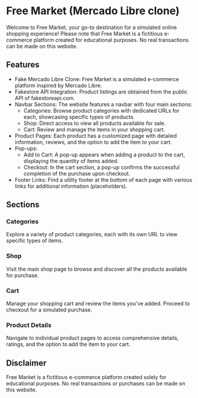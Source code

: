 # Free Market (Mercado Libre clone)

Welcome to Free Market, your go-to destination for a simulated online shopping experience! Please note that Free Market is a fictitious e-commerce platform created for educational purposes. No real transactions can be made on this website.

## Features
- Fake Mercado Libre Clone: Free Market is a simulated e-commerce platform inspired by Mercado Libre.
- Fakestore API Integration: Product listings are obtained from the public API of fakestoreapi.com.
- Navbar Sections: The website features a navbar with four main sections:
   - Categories: Browse product categories with dedicated URLs for each, showcasing specific types of products.
   - Shop: Direct access to view all products available for sale.
   - Cart: Review and manage the items in your shopping cart.
- Product Pages: Each product has a customized page with detailed information, reviews, and the option to add the item to your cart.
- Pop-ups:
   - Add to Cart: A pop-up appears when adding a product to the cart, displaying the quantity of items added.
   - Checkout: In the cart section, a pop-up confirms the successful completion of the purchase upon checkout.
- Footer Links: Find a utility footer at the bottom of each page with various links for additional information (placeholders).
 
## Sections

### Categories
Explore a variety of product categories, each with its own URL to view specific types of items.

### Shop
Visit the main shop page to browse and discover all the products available for purchase.

### Cart
Manage your shopping cart and review the items you've added. Proceed to checkout for a simulated purchase.

### Product Details
Navigate to individual product pages to access comprehensive details, ratings, and the option to add the item to your cart.

## Disclaimer
Free Market is a fictitious e-commerce platform created solely for educational purposes. No real transactions or purchases can be made on this website.
